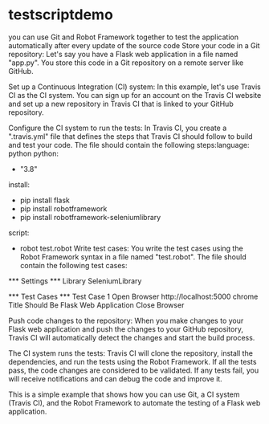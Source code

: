 # testscriptdemo

you can use Git and Robot Framework together to test the application automatically after every update of the source code
Store your code in a Git repository: Let's say you have a Flask web application in a file named "app.py". You store this code in a Git repository on a remote server like GitHub.

Set up a Continuous Integration (CI) system: In this example, let's use Travis CI as the CI system. You can sign up for an account on the Travis CI website and set up a new repository in Travis CI that is linked to your GitHub repository.

Configure the CI system to run the tests: In Travis CI, you create a ".travis.yml" file that defines the steps that Travis CI should follow to build and test your code. The file should contain the following steps:language: python
python:
  - "3.8"

install:
  - pip install flask
  - pip install robotframework
  - pip install robotframework-seleniumlibrary

script:
  - robot test.robot
  Write test cases: You write the test cases using the Robot Framework syntax in a file named "test.robot". The file should contain the following test cases:
  
  *** Settings ***
Library           SeleniumLibrary

*** Test Cases ***
Test Case 1
    Open Browser    http://localhost:5000    chrome
    Title Should Be    Flask Web Application
    Close Browser
    
Push code changes to the repository: When you make changes to your Flask web application and push the changes to your GitHub repository, Travis CI will automatically detect the changes and start the build process.

The CI system runs the tests: Travis CI will clone the repository, install the dependencies, and run the tests using the Robot Framework. If all the tests pass, the code changes are considered to be validated. If any tests fail, you will receive notifications and can debug the code and improve it.

This is a simple example that shows how you can use Git, a CI system (Travis CI), and the Robot Framework to automate the testing of a Flask web application.
